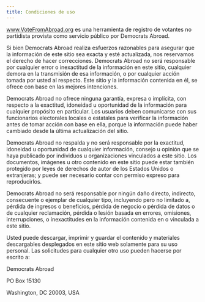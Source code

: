 ```yaml
---
title: Condiciones de uso
---
```

www.VoteFromAbroad.org es una herramienta de registro de votantes no partidista provista como servicio público por Democrats Abroad.

Si bien Democrats Abroad realiza esfuerzos razonables para asegurar que la información de este sitio sea exacta y esté actualizada, nos reservamos el derecho de hacer correcciones. Democrats Abroad no será responsable por cualquier error o inexactitud de la información en este sitio, cualquier demora en la transmisión de esa información, o por cualquier acción tomada por usted al respecto. Este sitio y la información contenida en él, se ofrece con base en las mejores intenciones.

Democrats Abroad no ofrece ninguna garantía, expresa o implícita, con respecto a la exactitud, idoneidad u oportunidad de la información para cualquier propósito en particular. Los usuarios deben comunicarse con sus funcionarios electorales locales o estatales para verificar la información antes de tomar acción con base en ella, porque la información puede haber cambiado desde la última actualización del sitio.

Democrats Abroad no respalda y no será responsable por la exactitud, idoneidad u oportunidad de cualquier información, consejo u opinión que se haya publicado por individuos u organizaciones vinculados a este sitio. Los documentos, imágenes u otro contenido en este sitio puede estar también protegido por leyes de derechos de autor de los Estados Unidos o extranjeras; y puede ser necesario contar con permiso expreso para reproducirlos.

Democrats Abroad no será responsable por ningún daño directo, indirecto, consecuente o ejemplar de cualquier tipo, incluyendo pero no limitado a, pérdida de ingresos o beneficios, pérdida de negocio o pérdida de datos o de cualquier reclamación, pérdida o lesión basada en errores, omisiones, interrupciones, o inexactitudes en la información contenida en o vinculada a este sitio.

Usted puede descargar, imprimir y guardar el contenido y materiales descargables desplegados en este sitio web solamente para su uso personal. Las solicitudes para cualquier otro uso pueden hacerse por escrito a:

Democrats Abroad

PO Box 15130

Washington, DC 20003, USA